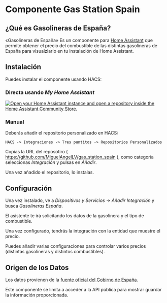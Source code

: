 # Componente Gas Station Spain


## ¿Qué es Gasolineras de España?

«Gasolineras de España» Es un componente para [Home Assistant](https://home-assistant.io/) que permite obtener el precio del combustible de las distintas
gasolineras de España para visualziarlo en tu instalación de Home Assistant.



## Instalación

Puedes instalar el componente usando HACS:

### Directa usando _My Home Assistant_
[![Open your Home Assistant instance and open a repository inside the Home Assistant Community Store.](https://my.home-assistant.io/badges/hacs_repository.svg)](https://my.home-assistant.io/redirect/hacs_repository/?owner=miguelangellv&repository=gas_station_spain&category=integration)


### Manual
Deberás añadir el repositorio personalizado en HACS:

```
HACS -> Integraciones -> Tres puntitos -> Repositorios Personalizados
```
Copias la URL del reposotiro ( https://github.com/MiguelAngelLV/gas_station_spain ), como categoría seleccionas _Integración_ y pulsas en _Añadir_.

Una vez añadido el repositorio, lo instalas.


## Configuración

Una vez instalado, ve a _Dispositivos y Servicios -> Añadir Integración_ y busca _Gasolineras España_.

El asistente te irá solicitando los datos de la gasolinera y el tipo de combustible. 

Una vez configurado, tendrás la integración con la entidad que muestre el precio.

Puedes añadir varias configuraciones para controlar varios precios (distintas gasolineras y distintos combustibles).


## Origen de los Datos

Los datos provienen de la [fuente oficial del Gobirno de España](https://sedeaplicaciones.minetur.gob.es/ServiciosRESTCarburantes/PreciosCarburantes/help).

Este componente se limita a acceder a la API pública para mostrar guardar la información proporcionada.